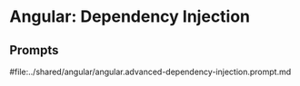 # Angular: Dependency Injection

## Prompts

#file:../shared/angular/angular.advanced-dependency-injection.prompt.md
